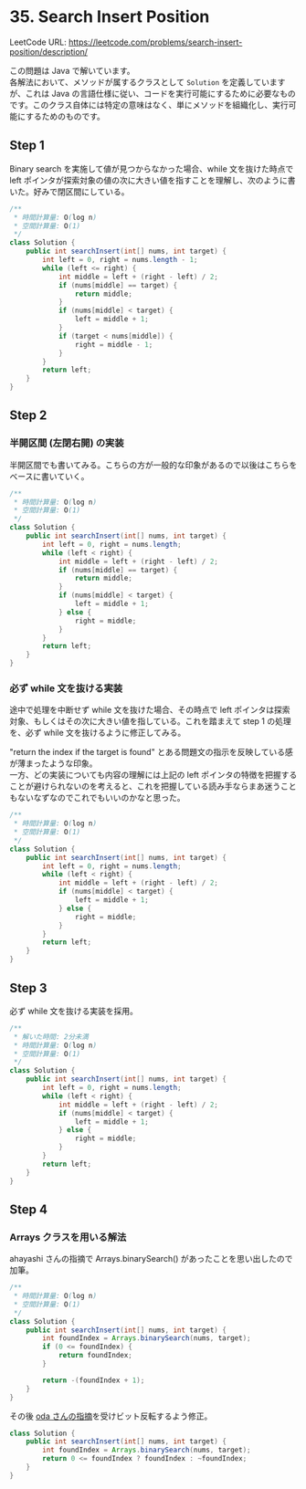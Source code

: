 # 35. Search Insert Position

LeetCode URL: https://leetcode.com/problems/search-insert-position/description/

この問題は Java で解いています。  
各解法において、メソッドが属するクラスとして `Solution` を定義していますが、これは Java の言語仕様に従い、コードを実行可能にするために必要なものです。このクラス自体には特定の意味はなく、単にメソッドを組織化し、実行可能にするためのものです。

## Step 1

Binary search を実施して値が見つからなかった場合、while 文を抜けた時点で left ポインタが探索対象の値の次に大きい値を指すことを理解し、次のように書いた。好みで閉区間にしている。

```java
/**
 * 時間計算量: O(log n)
 * 空間計算量: O(1)
 */
class Solution {
    public int searchInsert(int[] nums, int target) {
        int left = 0, right = nums.length - 1;
        while (left <= right) {
            int middle = left + (right - left) / 2;
            if (nums[middle] == target) {
                return middle;
            }
            if (nums[middle] < target) {
                left = middle + 1;
            }
            if (target < nums[middle]) {
                right = middle - 1;
            }
        }
        return left;
    }
}
```

## Step 2

### 半開区間 (左閉右開) の実装

半開区間でも書いてみる。こちらの方が一般的な印象があるので以後はこちらをベースに書いていく。

```java
/**
 * 時間計算量: O(log n)
 * 空間計算量: O(1)
 */
class Solution {
    public int searchInsert(int[] nums, int target) {
        int left = 0, right = nums.length;
        while (left < right) {
            int middle = left + (right - left) / 2;
            if (nums[middle] == target) {
                return middle;
            }
            if (nums[middle] < target) {
                left = middle + 1;
            } else {
                right = middle;
            }
        }
        return left;
    }
}
```

### 必ず while 文を抜ける実装

途中で処理を中断せず while 文を抜けた場合、その時点で left ポインタは探索対象、もしくはその次に大きい値を指している。これを踏まえて step 1 の処理を、必ず while 文を抜けるように修正してみる。  

"return the index if the target is found" とある問題文の指示を反映している感が薄まったような印象。  
一方、どの実装についても内容の理解には上記の left ポインタの特徴を把握することが避けられないのを考えると、これを把握している読み手ならまあ迷うこともないなずなのでこれでもいいのかなと思った。

```java
/**
 * 時間計算量: O(log n)
 * 空間計算量: O(1)
 */
class Solution {
    public int searchInsert(int[] nums, int target) {
        int left = 0, right = nums.length;
        while (left < right) {
            int middle = left + (right - left) / 2;
            if (nums[middle] < target) {
                left = middle + 1;
            } else {
                right = middle;
            }
        }
        return left;
    }
}
```

## Step 3

必ず while 文を抜ける実装を採用。

```java
/**
 * 解いた時間: 2分未満
 * 時間計算量: O(log n)
 * 空間計算量: O(1)
 */
class Solution {
    public int searchInsert(int[] nums, int target) {
        int left = 0, right = nums.length;
        while (left < right) {
            int middle = left + (right - left) / 2;
            if (nums[middle] < target) {
                left = middle + 1;
            } else {
                right = middle;
            }
        }
        return left;
    }
}
```

## Step 4

### Arrays クラスを用いる解法

ahayashi さんの指摘で Arrays.binarySearch() があったことを思い出したので加筆。

```java
/**
 * 時間計算量: O(log n)
 * 空間計算量: O(1)
 */
class Solution {
    public int searchInsert(int[] nums, int target) {
        int foundIndex = Arrays.binarySearch(nums, target);
        if (0 <= foundIndex) {
            return foundIndex;
        }

        return -(foundIndex + 1);
    }
}
```

その後 [oda さんの指摘](https://github.com/seal-azarashi/leetcode/pull/38#discussion_r1834834703)を受けビット反転するよう修正。

```java
class Solution {
    public int searchInsert(int[] nums, int target) {
        int foundIndex = Arrays.binarySearch(nums, target);
        return 0 <= foundIndex ? foundIndex : ~foundIndex;
    }
}
```
